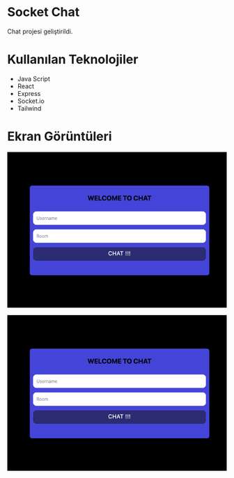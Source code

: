 # Socket Chat
Chat projesi geliştirildi.

# Kullanılan Teknolojiler
- Java Script
- React
- Express
- Socket.io
- Tailwind

# Ekran Görüntüleri
![](./image/chat1.png)

![](./image/chat1.png)







